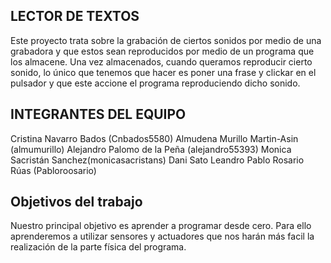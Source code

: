 ## LECTOR DE TEXTOS 
Este proyecto trata sobre la grabación de ciertos sonidos por medio de una grabadora y que estos sean reproducidos por medio de un programa que los almacene. 
Una vez almacenados, cuando queramos reproducir cierto sonido, lo único que tenemos que hacer es poner una frase y clickar en el pulsador y que este accione el programa reproduciendo dicho sonido.

## INTEGRANTES DEL EQUIPO 

Cristina Navarro Bados (Cnbados5580)
Almudena Murillo Martin-Asin (almumurillo)
Alejandro Palomo de la Peña (alejandro55393)
Monica Sacristán Sanchez(monicasacristans)
Dani Sato Leandro 
Pablo Rosario Rúas (Pabloroosario)

## Objetivos del trabajo

Nuestro principal objetivo es aprender a programar desde cero. 
Para ello aprenderemos a utilizar sensores y actuadores que nos harán más facil la realización de la parte física del programa.

